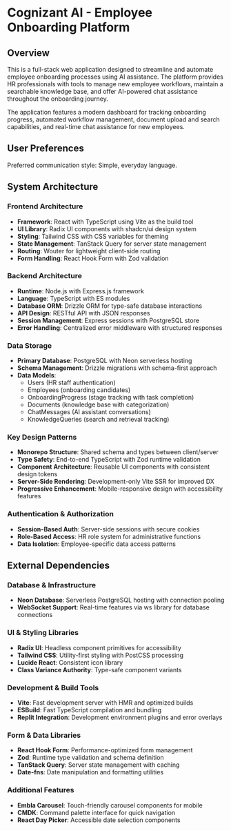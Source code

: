 # Cognizant AI - Employee Onboarding Platform

## Overview

This is a full-stack web application designed to streamline and automate employee onboarding processes using AI assistance. The platform provides HR professionals with tools to manage new employee workflows, maintain a searchable knowledge base, and offer AI-powered chat assistance throughout the onboarding journey.

The application features a modern dashboard for tracking onboarding progress, automated workflow management, document upload and search capabilities, and real-time chat assistance for new employees.

## User Preferences

Preferred communication style: Simple, everyday language.

## System Architecture

### Frontend Architecture
- **Framework**: React with TypeScript using Vite as the build tool
- **UI Library**: Radix UI components with shadcn/ui design system
- **Styling**: Tailwind CSS with CSS variables for theming
- **State Management**: TanStack Query for server state management
- **Routing**: Wouter for lightweight client-side routing
- **Form Handling**: React Hook Form with Zod validation

### Backend Architecture
- **Runtime**: Node.js with Express.js framework
- **Language**: TypeScript with ES modules
- **Database ORM**: Drizzle ORM for type-safe database interactions
- **API Design**: RESTful API with JSON responses
- **Session Management**: Express sessions with PostgreSQL store
- **Error Handling**: Centralized error middleware with structured responses

### Data Storage
- **Primary Database**: PostgreSQL with Neon serverless hosting
- **Schema Management**: Drizzle migrations with schema-first approach
- **Data Models**: 
  - Users (HR staff authentication)
  - Employees (onboarding candidates)
  - OnboardingProgress (stage tracking with task completion)
  - Documents (knowledge base with categorization)
  - ChatMessages (AI assistant conversations)
  - KnowledgeQueries (search and retrieval tracking)

### Key Design Patterns
- **Monorepo Structure**: Shared schema and types between client/server
- **Type Safety**: End-to-end TypeScript with Zod runtime validation
- **Component Architecture**: Reusable UI components with consistent design tokens
- **Server-Side Rendering**: Development-only Vite SSR for improved DX
- **Progressive Enhancement**: Mobile-responsive design with accessibility features

### Authentication & Authorization
- **Session-Based Auth**: Server-side sessions with secure cookies
- **Role-Based Access**: HR role system for administrative functions
- **Data Isolation**: Employee-specific data access patterns

## External Dependencies

### Database & Infrastructure
- **Neon Database**: Serverless PostgreSQL hosting with connection pooling
- **WebSocket Support**: Real-time features via ws library for database connections

### UI & Styling Libraries
- **Radix UI**: Headless component primitives for accessibility
- **Tailwind CSS**: Utility-first styling with PostCSS processing
- **Lucide React**: Consistent icon library
- **Class Variance Authority**: Type-safe component variants

### Development & Build Tools
- **Vite**: Fast development server with HMR and optimized builds
- **ESBuild**: Fast TypeScript compilation and bundling
- **Replit Integration**: Development environment plugins and error overlays

### Form & Data Libraries
- **React Hook Form**: Performance-optimized form management
- **Zod**: Runtime type validation and schema definition
- **TanStack Query**: Server state management with caching
- **Date-fns**: Date manipulation and formatting utilities

### Additional Features
- **Embla Carousel**: Touch-friendly carousel components for mobile
- **CMDK**: Command palette interface for quick navigation
- **React Day Picker**: Accessible date selection components
